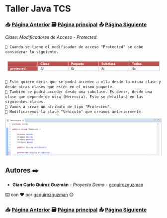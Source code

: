 # Taller Java TCS
### 📥 [Página Anterior](https://github.com/gcquirozguzman/java-tcs-202001/tree/MPU0100001) 🗃️ [Página principal](https://github.com/gcquirozguzman/java-tcs-202001) 📤 [Página Siguiente](https://github.com/gcquirozguzman/java-tcs-202001/tree/MDEF100001)

_Clase: Modificadores de Acceso - Protected._

```
📢 Cuando se tiene el modificador de acceso "Protected" se debe considerar lo siguiente.
```

![Error: imagen no ha sido cargada](https://github.com/gcquirozguzman/java-tcs-202001/blob/master/imagenes/MPPR100001_1.png)

```
📢 Esto quiere decir que se podrá acceder a ella desde la misma clase y desde otras clases que estén en el mismo paquete.
📢 También se podrá acceder desde una subclase. Es decir, desde una clase que depende de otra (Herencia). Esto se detallará en las siguientes clases.
📢 Vamos a crear un atributo de tipo "Protected".
📢 Modificaremos la clase "Vehiculo" que creamos anteriormente.
```

![Error: imagen no ha sido cargada](https://github.com/gcquirozguzman/java-tcs-202001/blob/master/imagenes/MPPR100001_2.png)

## Autores ✒️

* **Gian Carlo Quiroz Guzmán** - *Proyecto Demo* - [gcquirozguzman](https://github.com/gcquirozguzman)

⌨️ con ❤️ por [gcquirozguzman](https://github.com/gcquirozguzman) 😊

### 📥 [Página Anterior](https://github.com/gcquirozguzman/java-tcs-202001/tree/MPU0100001) 🗃️ [Página principal](https://github.com/gcquirozguzman/java-tcs-202001) 📤 [Página Siguiente](https://github.com/gcquirozguzman/java-tcs-202001/tree/MDEF100001)
